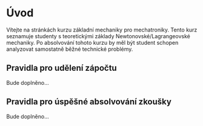 # Úvod
Vítejte na stránkách kurzu základní mechaniky pro mechatroniky. Tento kurz seznamuje studenty s teoretickými základy Newtonovské/Lagrangeovské mechaniky. Po absolvování tohoto kurzu by měl být student schopen analyzovat samostatně běžné technické problémy.
## Pravidla pro udělení zápočtu
Bude doplněno...
## Pravidla pro úspěšné absolvování zkoušky
Bude doplněno...